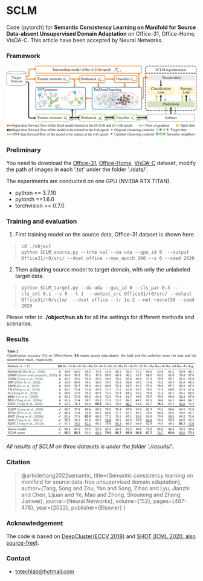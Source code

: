 # SCLM

Code (pytorch) for **Semantic Consistency Learning on Manifold for Source Data-absent Unsupervised Domain Adaptation** on Office-31, Office-Home, VisDA-C. This article have been accepted by Neural Networks.

### Framework

![](./results/framework.png)

### Preliminary

You need to download the [Office-31](https://drive.google.com/file/d/0B4IapRTv9pJ1WGZVd1VDMmhwdlE/view), [Office-Home](https://drive.google.com/file/d/0B81rNlvomiwed0V1YUxQdC1uOTg/view), [VisDA-C](https://github.com/VisionLearningGroup/taskcv-2017-public/tree/master/classification) dataset,  modify the path of images in each '.txt' under the folder './data/'.

The experiments are conducted on one GPU (NVIDIA RTX TITAN).

- python == 3.7.10
- pytorch ==1.6.0
- torchvision == 0.7.0


### Training and evaluation

1. First training model on the source data,  Office-31 dataset is shown here.

> ```
> cd ./object
> python SCLM_source.py --trte val --da uda --gpu_id 0  --output Office31/r0/src/ --dset office --max_epoch 100 --s 0 --seed 2020
> ```

2. Then adapting source model to target domain, with only the unlabeled target data.

> ```
> python SCLM_target.py --da uda --gpu_id 0 --cls_par 0.3 --cls_snt 0.1 --s 0 --t 1  --output_src Office31/r0/src/ --output Office31/r0/sclm/  --dset office --lr 1e-2 --net resnet50 --seed 2020
> ```

Please refer to **./object/run.sh** for all the settings for different methods and scenarios.

### Results

![](./results/office-home.png)

*All results of SCLM on three datasets is under the folder './results/'.*

### Citation
>@article{tang2022semantic,
>  title={Semantic consistency learning on manifold for source data-free unsupervised domain adaptation},
>  author={Tang, Song and Zou, Yan and Song, Zihao and Lyu, Jianzhi and Chen, Lijuan and Ye, Mao and Zhong, Shouming and Zhang, Jianwei},
>  journal={Neural Networks},
>  volume={152},
>  pages={467-478},
>  year={2022},
>  publisher={Elsevier}
>}

### Acknowledgement

The code is based on [DeepCluster(ECCV 2018)](https://github.com/facebookresearch/deepcluster) and [SHOT (ICML 2020, also source-free)](https://github.com/tim-learn/SHOT).

### Contact

- tntechlab@hotmail.com



